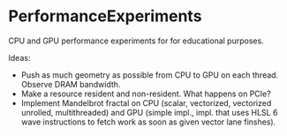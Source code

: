# PerformanceExperiments
CPU and GPU performance experiments for for educational purposes.

Ideas:
- Push as much geometry as possible from CPU to GPU on each thread. Observe DRAM bandwidth.
- Make a resource resident and non-resident. What happens on PCIe?
- Implement Mandelbrot fractal on CPU (scalar, vectorized, vectorized unrolled, multithreaded) and GPU (simple impl., impl. that uses HLSL 6 wave instructions to fetch work as soon as given vector lane finshes).
